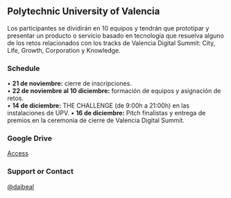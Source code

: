 ## Polytechnic University of Valencia

Los participantes se dividirán en 10 equipos y tendrán que prototipar y presentar un producto o servicio basado en tecnología que resuelva alguno de los retos relacionados con los tracks de Valencia Digital Summit: City, Life, Growth, Corporation y Knowledge.

### Schedule

• <b>21 de noviembre:</b> cierre de inscripciones.     
• <b>22 de noviembre al 10 diciembre:</b> formación de equipos y asignación de retos.    
• <b>14 de diciembre:</b> THE CHALLENGE (de 9:00h a 21:00h) en las instalaciones de UPV.
• <b>16 de diciembre:</b> Pitch finalistas y entrega de premios en la ceremonia de cierre de Valencia Digital Summit.

### Google Drive

[Access](https://drive.google.com/drive/folders/16uiUuMn-S1VI_AHKJbMLoq5U96CuhiFB?usp=sharing)

### Support or Contact

[@daibeal](www.andresbenites.es)
